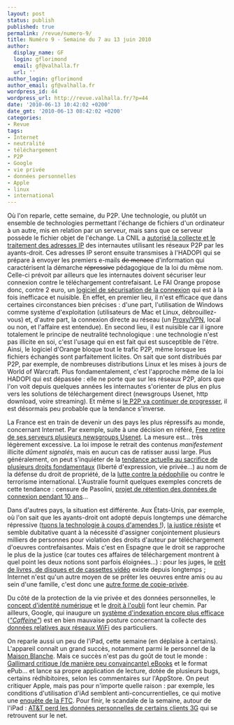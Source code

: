 ```yaml
---
layout: post
status: publish
published: true
permalink: /revue/numero-9/
title: Numéro 9 - Semaine du 7 au 13 juin 2010
author:
  display_name: GF
  login: gflorimond
  email: gf@valhalla.fr
  url: ''
author_login: gflorimond
author_email: gf@valhalla.fr
wordpress_id: 44
wordpress_url: http://revue.valhalla.fr/?p=44
date: '2010-06-13 10:42:02 +0200'
date_gmt: '2010-06-13 08:42:02 +0200'
categories:
- Revue
tags:
- Internet
- neutralité
- téléchargement
- P2P
- Google
- vie privée
- données personnelles
- Apple
- linux
- international
---
```

<p>Où l'on reparle, cette semaine, du P2P. Une technologie, ou plutôt un ensemble de technologies permettant l'échange de fichiers d'un ordinateur à un autre, mis en relation par un serveur, mais sans que ce serveur possède le fichier objet de l'échange. La CNIL a <a href="http://www.numerama.com/magazine/15937-hadopi-la-cnil-autorise-la-collecte-des-adresses-ip-maj.html">autorisé la collecte et le traitement des adresses IP</a> des internautes utilisant les réseaux P2P par les ayants-droit. Ces adresses IP seront ensuite transmises à l'HADOPI qui se prépare à envoyer les premiers e-mails <s>de menace</s> d'information qui caractérisent la démarche <s>répressive</s> pédagogique de la loi du même nom. Celle-ci prévoit par ailleurs que les internautes doivent sécuriser leur connexion contre le téléchargement contrefaisant. Le FAI Orange propose donc, contre 2 euro, un <a href="http://pro.clubic.com/legislation-loi-internet/hadopi/actualite-346078-hadopi-orange-logiciel-securisation-inutile.html">logiciel de sécurisation de la connexion</a> qui est à la fois inefficace et nuisible. En effet, en premier lieu, il n'est efficace que dans certaines circonstances bien précises : d'une part, l'utilisation de Windows comme système d'exploitation (utilisateurs de Mac et Linux, débrouillez-vous) et, d'autre part, la connexion directe au réseau (un <a href="http://www.valhalla.fr/2010/03/04/informatique-personnelle-et-securite/#43">Proxy/VPN</a>, local ou non, et l'affaire est entendue). En second lieu, il est nuisible car il ignore totalement le principe de neutralité technologique : une technologie n'est pas illicite en soi, c'est l'usage qui en est fait qui est susceptible de l'être. Ainsi, le logiciel d'Orange bloque tout le trafic P2P, même lorsque les fichiers échangés sont parfaitement licites. On sait que sont distribués par P2P, par exemple, de nombreuses distributions Linux et les mises à jours de World of Warcraft. Plus fondamentalement, c'est l'approche même de la loi HADOPI qui est dépassée : elle ne porte que sur les réseaux P2P, alors que l'on voit depuis quelques années les internautes s'orienter de plus en plus vers les solutions de téléchargement direct (newsgroups Usenet, http download, voire streaming). Et même si <a href="http://www.numerama.com/magazine/15944-cisco-prevoit-un-doublement-du-trafic-p2p-des-2014.html">le P2P va continuer de progresser</a>, il est désormais peu probable que la tendance s'inverse.</p>
<p>La France est en train de devenir un des pays les plus répressifs au monde, concernant Internet. Par exemple, suite à une décision en référé, <a href="http://www.pcinpact.com/actu/news/57579-newsgroups-free-blocage-sevn-fndf.htm">Free retire de ses serveurs plusieurs newsgroups Usenet</a>. La mesure est... très légèrement excessive. La loi impose le retrait des contenus <i>manifestement</i> illicite <i>dûment signalés</i>, mais en aucun cas de ratisser aussi large. Plus généralement, on peut s'inquiéter de la <a href="http://www.numerama.com/magazine/15947-la-cnil-europeenne-souhaite-que-l-acta-ne-bafoue-pas-les-droits-fondamentaux.html">tendance actuelle au sacrifice de plusieurs droits fondamentaux</a> (liberté d'expression, vie privée...) au nom de la défense du droit de propriété, de la <a href="http://www.pcinpact.com/actu/news/57558-filtrage-blocage-instrumentalisation-juge-autorite.htm">lutte contre la pédophilie</a> ou contre le terrorisme international. L'Australie fournit quelques exemples concrets de cette tendance : censure de Pasolini, <a href="http://www.numerama.com/magazine/15952-l-australie-envisage-de-conserver-l-historique-des-recherches-et-les-mails-pendant-10-ans.html">projet de rétention des données de connexion pendant 10 ans</a>...</p>
<p>Dans d'autres pays, la situation est différente. Aux États-Unis, par exemple, où l'on sait que les ayants-droit ont adopté depuis longtemps une démarche répressive (<a href="http://www.numerama.com/magazine/15912-une-amende-d-un-milliard-de-dollars-pour-tuer-limewire.html">tuons la technologie à coups d'amendes !</a>), <a href="http://www.numerama.com/magazine/15924-une-juge-americaine-remet-en-cause-les-actions-de-masse-contre-les-p2pistes.html">la justice résiste</a> et semble dubitative quant à la nécessité d'assigner conjointement plusieurs milliers de personnes pour violation des droits d'auteur par téléchargement d'oeuvres contrefaisantes. Mais c'est en Espagne que le droit se rapproche le plus de la justice (car toutes ces affaires de téléchargement montrent à quel point les deux notions sont parfois éloignées...) : pour les juges, le <a href="http://www.numerama.com/magazine/15911-le-p2p-s-apparente-au-pret-de-livres-selon-la-justice-espagnole.html">prêt de livres, de disques et de cassettes vidéo</a> existe depuis longtemps ; Internet n'est qu'un autre moyen de se prêter les oeuvres entre amis ou au sein d'une famille, c'est donc une <a href="http://www.pcinpact.com/actu/news/57526-espagne-partage-peertopeer-justice.htm">autre forme de copie-privée</a>.</p>
<p>Du côté de la protection de la vie privée et des données personnelles, le <a href="http://www.les-infostrateges.com/actu/1006975/identite-numerique-enjeux-et-perspectives">concept d'identité numérique</a> et le <a href="http://www.feral-avocats.com/fr/nos-publications/articles_de_presse/557/593.html">droit à l'oubli</a> font leur chemin.  Par ailleurs, Google, qui inaugure un <a href="http://www.lemondeinformatique.fr/actualites/lire-avec-caffeine-google-passe-a-l-indexation-quasi-instantanee-30881.html">système d'indexation encore plus efficace</a> (<a href="http://www.numerama.com/magazine/15919-google-caffeine-ambitionne-de-fournir-un-index-constamment-a-jour.html"><i>"Caffeine"</i></a>) est en bien mauvaise posture concernant la collecte des <a href="http://www.numerama.com/magazine/15932-google-aurait-volontairement-collecte-des-donnees-privees-en-wi-fi-selon-une-ong.html">données relatives aux réseaux WiFi</a> des particuliers.</p>
<p>On reparle aussi un peu de l'iPad, cette semaine (en déplaise à certains). L'appareil connaît un grand succès, notamment parmi le personnel de la <a href="http://www.mac4ever.com/news/55082/la_maison_blanche_aime_l_ipad/">Maison Blanche</a>. Mais ce succès n'est pas du goût de tout le monde : <a href="http://www.igeneration.fr/itunes/antoine-gallimard-s-attaque-l-ibookstore-et-son-format-epub-11727">Gallimard critique (de manière peu convaincante) eBooks</a> et le format ePub... et lance sa propre application de lecture, dotée de plusieurs bugs, certains rédhibitoires, selon les commentaires sur l'AppStore. On peut critiquer Apple, mais pas pour n'importe quelle raison : par exemple, les conditions d'utilisation d'iAd semblent anti-concurrentielles, ce qui motive une <a href="http://www.numerama.com/magazine/15958-apple-sous-le-coup-d-une-enquete-de-la-ftc-pour-entrave-a-la-concurrence.html">enquête de la FTC</a>. Pour finir, le scandale de la semaine, autour de l'iPad : <a href="http://www.mac4ever.com/news/55081/quand_at_t_seme_les_courriels_de_ses_clients_ipad/">AT&T perd les données personnelles de certains clients 3G</a> qui se retrouvent sur le net.</p>
